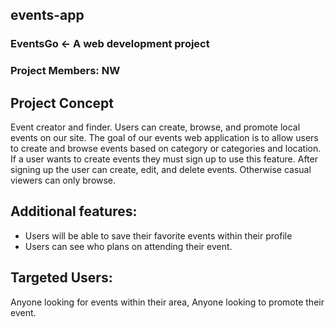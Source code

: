 ## events-app

### EventsGo <- A web development project
### Project Members: NW

## Project Concept
Event creator and finder. Users can create, browse, and promote local events on our site. The goal of our events web application is to allow users to create and browse events based on category or categories and location. If a user wants to create events they must sign up to use this feature. After signing up the user can create, edit, and delete events. Otherwise casual viewers can only browse.

## Additional features:
 * Users will be able to save their favorite events within their profile
 * Users can see who plans on attending their event.

## Targeted Users:
Anyone looking for events within their area, Anyone looking to promote their event.